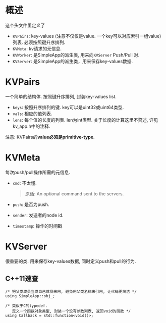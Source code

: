 # 概述

这个头文件里定义了

* `KVPairs`: key-values (注意不仅仅是value. 一个key可以对应索引一组value) 列表. 必须按照键升序排列.
* `KVMeta`: kv请求的元信息.
* `KVWorker`: 是SimpleApp的派生类, 用来向`KVServer` Push/Pull 对.
* `KVServer`: 是SimpleApp的派生类，用来保存key-values数据.

# KVPairs

一个简单的结构体. 按照键升序排列, 封装key-values list.

* `keys`: 按照升序排列的键. key可以是uint32或uint64类型.
* `vals`: 相应的值列表.
* `lens`: 每个值的长度的列表. len为int类型. 关于长度的计算这里不赘述, 详见kv_app.h中的注释.

注意: KVPairs的**value必须是primitive-type**.

# KVMeta

每次push/pull操作所需的元信息.

* `cmd`: 不太懂.

  > 原话: An optional command sent to the servers.

* `push`: 是否为push.

* `sender`: 发送者的node id.

* `timestamp`: 操作的时间戳

# KVServer

很重要的类. 用来保存key-values数据, 同时定义push和pull的行为.

## C++11速查

```
/* 把父类成员当成自己成员来用, 避免用父类名称来引用, 让代码更简洁 */
using SimpleApp::obj_;

/* 类似于C的typedef. 
   定义一个函数对象类型, 封装一个没有参数列表, 返回void的函数 */
using Callback = std::function<void()>; 
```

